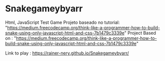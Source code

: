 # Snakegameybyarr
Html, JavaScript Test Game
Projeto baseado no tutorial:
"https://medium.freecodecamp.org/think-like-a-programmer-how-to-build-snake-using-only-javascript-html-and-css-7b1479c3339e"
Project Based on :
"https://medium.freecodecamp.org/think-like-a-programmer-how-to-build-snake-using-only-javascript-html-and-css-7b1479c3339e"

Link to play : https://rainer-nery.github.io/Snakegameybyarr/

